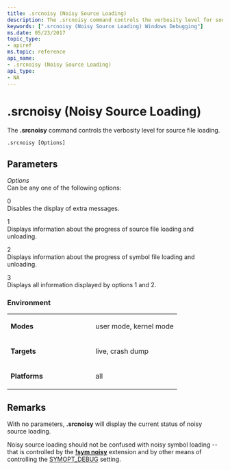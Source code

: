 ```yaml
---
title: .srcnoisy (Noisy Source Loading)
description: The .srcnoisy command controls the verbosity level for source file loading.
keywords: [".srcnoisy (Noisy Source Loading) Windows Debugging"]
ms.date: 05/23/2017
topic_type:
- apiref
ms.topic: reference
api_name:
- .srcnoisy (Noisy Source Loading)
api_type:
- NA
---
```


# .srcnoisy (Noisy Source Loading)


The **.srcnoisy** command controls the verbosity level for source file loading.

```dbgcmd
.srcnoisy [Options]
```

## <span id="ddk_meta_noisy_source_loading_dbg"></span><span id="DDK_META_NOISY_SOURCE_LOADING_DBG"></span>Parameters


<span id="_______Options______"></span><span id="_______options______"></span><span id="_______OPTIONS______"></span> *Options*   
Can be any one of the following options:

<span id="0"></span>0  
Disables the display of extra messages.

<span id="1"></span>1  
Displays information about the progress of source file loading and unloading.

<span id="2"></span>2  
Displays information about the progress of symbol file loading and unloading.

<span id="3"></span>3  
Displays all information displayed by options 1 and 2.

### <span id="Environment"></span><span id="environment"></span><span id="ENVIRONMENT"></span>Environment

<table>
<colgroup>
<col width="50%" />
<col width="50%" />
</colgroup>
<tbody>
<tr class="odd">
<td align="left"><p><strong>Modes</strong></p></td>
<td align="left"><p>user mode, kernel mode</p></td>
</tr>
<tr class="even">
<td align="left"><p><strong>Targets</strong></p></td>
<td align="left"><p>live, crash dump</p></td>
</tr>
<tr class="odd">
<td align="left"><p><strong>Platforms</strong></p></td>
<td align="left"><p>all</p></td>
</tr>
</tbody>
</table>

 

## Remarks

With no parameters, **.srcnoisy** will display the current status of noisy source loading.

Noisy source loading should not be confused with noisy symbol loading -- that is controlled by the [**!sym noisy**](-sym.md) extension and by other means of controlling the [SYMOPT\_DEBUG](symbol-options.md#symopt-debug) setting.

 

 





